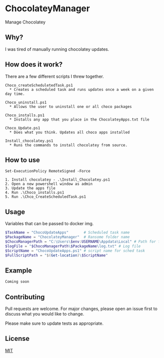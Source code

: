 # ChocolateyManager
Manage Chocolatey 

## Why? 
I was tired of manually running chocolatey updates.

## How does it work? 

There are a few different scripts I threw together. 
```
Choco_createScheduletedTask.ps1
  * Creates a scheduled task and runs updates once a week on a given day time. 

Choco_uninstall.ps1
  * Allows the user to uninstall one or all choco packages 

Choco_installs.ps1
  * Installs any app that you place in the ChocolateyApps.txt file 

Choco_Update.ps1
  * Does what you think. Updates all choco apps installed

Install_chocolatey.ps1
  * Runs the commands to install chocolatey from source.
```

## How to use

```
Set-ExecutionPolicy RemoteSigned -Force 

1. Install chocolatey - .\Install_Chocolatey.ps1
2. Open a new powershell window as admin
3. Update the apps file
4. Run .\Choco_installs.ps1
5. Run .\Chco_CreateScheduledTask.ps1

```

## Usage

Variables that can be passed to docker img. 
```powershell
$TaskName = "ChocoUpdateApps"       # Scheduled task name 
$PackageName = "ChocolateyManager"  # Ransome folder name 
$ChocoManagerPath = "C:\Users\$env:USERNAME\Appdata\Local" # Path for files and logs 
$logFile = "$ChocoManagerPath\$PackageName\log.txt" # Log file 
$ScriptName = "ChocoUpdateApps.ps1" # script name for sched task
$FullScriptPath = "$(Get-location)\$ScriptName"
```

## Example 

```powershell 
Coming soon
```


## Contributing
Pull requests are welcome. For major changes, please open an issue first to discuss what you would like to change.

Please make sure to update tests as appropriate.

## License
[MIT](https://choosealicense.com/licenses/mit/)
